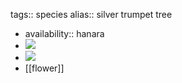 tags:: species
alias:: silver trumpet tree

- availability:: hanara
- ![](https://peach-geographical-bat-397.mypinata.cloud/ipfs/QmVjuMay6SggjWSoWhEDoXbSFb6gLFZNVT79AcPceotLqN)
- ![](https://peach-geographical-bat-397.mypinata.cloud/ipfs/QmUVRcNS3XY9tP2T6or62tjqC14yHYW9Joy4GbkC2cQnzt)
- [[flower]]